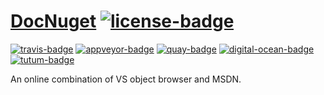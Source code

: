 # [DocNuget][] [![license-badge][]][license]
[![travis-badge][]][travis] [![appveyor-badge][]][appveyor] [![quay-badge][]][quay] [![digital-ocean-badge][]][digital-ocean] [![tutum-badge][]][tutum]

An online combination of VS object browser and MSDN.

[DocNuget]: https://docnuget.nemo157.com/
[tutum-badge]: https://img.shields.io/badge/deployed-tutum-0096e5.svg?style=flat-square
[tutum]: https://www.tutum.co
[digital-ocean-badge]: https://img.shields.io/badge/hosted-DigitalOcean-288feb.svg?style=flat-square
[digital-ocean]: https://www.digitalocean.com/?refcode=9ca7f1304206
[quay-badge]: https://img.shields.io/badge/container-quay-2277ad.svg?style=flat-square
[quay]: https://quay.io/repository/nemo157/docnuget
[appveyor-badge]: https://img.shields.io/appveyor/ci/Nemo157/DocNuget/master.svg?style=flat-square
[appveyor]: https://ci.appveyor.com/project/Nemo157/DocNuget
[travis-badge]: https://img.shields.io/travis/Nemo157/DocNuget/master.svg?style=flat-square
[travis]: https://travis-ci.org/Nemo157/DocNuget
[license-badge]: https://img.shields.io/badge/license-MIT-lightgray.svg?style=flat-square
[license]: https://github.com/Nemo157/DocNuget/blob/master/LICENSE

